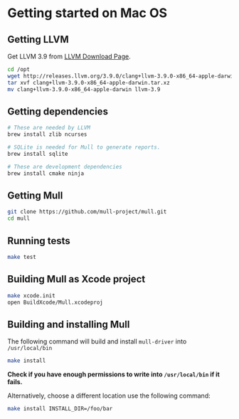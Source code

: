 # Getting started on Mac OS

## Getting LLVM

Get LLVM 3.9 from [LLVM Download Page](http://releases.llvm.org/).

```bash
cd /opt
wget http://releases.llvm.org/3.9.0/clang+llvm-3.9.0-x86_64-apple-darwin.tar.xz
tar xvf clang+llvm-3.9.0-x86_64-apple-darwin.tar.xz
mv clang+llvm-3.9.0-x86_64-apple-darwin llvm-3.9
```

## Getting dependencies

```bash
# These are needed by LLVM
brew install zlib ncurses

# SQLite is needed for Mull to generate reports.
brew install sqlite

# These are development dependencies
brew install cmake ninja
```

## Getting Mull

```bash
git clone https://github.com/mull-project/mull.git
cd mull
```

## Running tests

```bash
make test
```

## Building Mull as Xcode project

```bash
make xcode.init
open BuildXcode/Mull.xcodeproj
```

## Building and installing Mull

The following command will build and install `mull-driver` into `/usr/local/bin`

```bash
make install
```

**Check if you have enough permissions to write into `/usr/local/bin` if it fails.**

Alternatively, choose a different location use the following command:

```bash
make install INSTALL_DIR=/foo/bar
```

